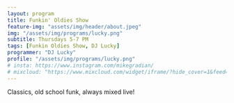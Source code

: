 ```yaml
---
layout: program
title: Funkin' Oldies Show
feature-img: "assets/img/header/about.jpeg"
img: "/assets/img/programs/lucky.png"
subtitle: Thursdays 5-7 PM
tags: [Funkin Oldies Show, DJ Lucky]
programmer: "DJ Lucky"
profile: "/assets/img/programs/lucky.png"
# insta: https://www.instagram.com/mikegradian/
# mixcloud: "https://www.mixcloud.com/widget/iframe/?hide_cover=1&feed=%2Ftropicofm%2Fplaylists%2F5th-empire-hour%2F"
---
```


Classics, old school funk, always mixed live!
